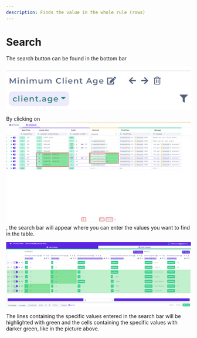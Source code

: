 ```yaml
---
description: Finds the value in the whole rule (rows)
---
```


# Search

The search button can be found in the bottom bar

![](../../.gitbook/assets/image%20%28142%29.png)

By clicking on ![](../../.gitbook/assets/search.png) , the search bar will appear where you can enter the values you want to find in the table.

![](../../.gitbook/assets/searchresult.png)

The lines containing the specific values entered in the search bar will be highlighted with green and the cells containing the specific values with darker green, like in the picture above.

